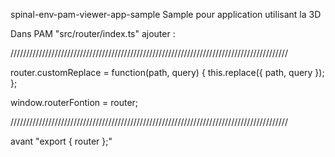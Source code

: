spinal-env-pam-viewer-app-sample
    Sample pour application utilisant la 3D

Dans PAM "src/router/index.ts"  ajouter :

////////////////////////////////////////////////////////////////////////////////////////

router.customReplace = function(path, query) {
  this.replace({ path, query });
};

window.routerFontion = router;

////////////////////////////////////////////////////////////////////////////////////////


avant "export { router };"